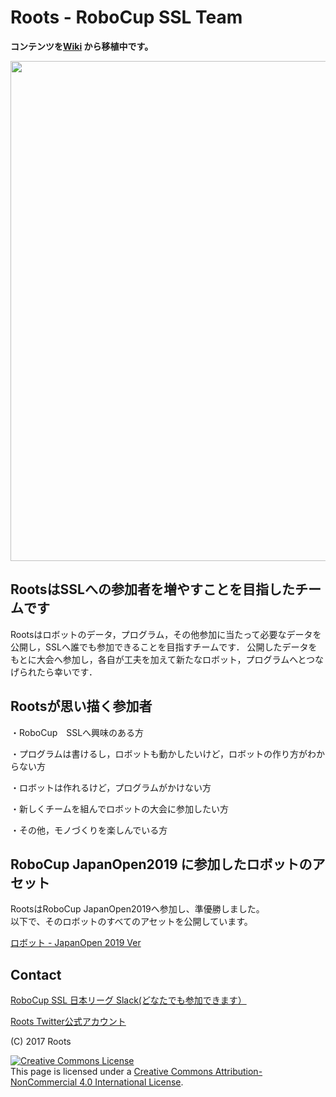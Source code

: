 # Roots - RoboCup SSL Team

**コンテンツを[Wiki](https://github.com/SSL-Roots/Roots_home/wiki) から移植中です。**

<img src=https://github.com/SSL-Roots/Roots_home/blob/master/image/4X5A6529.JPG width=800px />

## RootsはSSLへの参加者を増やすことを目指したチームです

Rootsはロボットのデータ，プログラム，その他参加に当たって必要なデータを公開し，SSLへ誰でも参加できることを目指すチームです．
公開したデータをもとに大会へ参加し，各自が工夫を加えて新たなロボット，プログラムへとつなげられたら幸いです．

## Rootsが思い描く参加者
・RoboCup　SSLへ興味のある方

・プログラムは書けるし，ロボットも動かしたいけど，ロボットの作り方がわからない方

・ロボットは作れるけど，プログラムがかけない方

・新しくチームを組んでロボットの大会に参加したい方

・その他，モノづくりを楽しんでいる方

## RoboCup JapanOpen2019 に参加したロボットのアセット

RootsはRoboCup JapanOpen2019へ参加し、準優勝しました。  
以下で、そのロボットのすべてのアセットを公開しています。

[ロボット - JapanOpen 2019 Ver](https://github.com/SSL-Roots/Roots_home/wiki/robot_Ver_JapanOpen2019)


## Contact
[RoboCup SSL 日本リーグ Slack(どなたでも参加できます）](https://join.slack.com/t/robocup-ssl-japan/shared_invite/enQtMzU5ODI5MzE4MzU4LWFmNWI4OGYzNjJkNGQ1NGNlOTA3ZGE4MzFkNmVkZGMyMjczMWZhODlmZDY3YjA3OWJhZDdiNGU4MGU0Y2MxMjM)

[Roots Twitter公式アカウント](https://twitter.com/roots_ssl)

(C) 2017 Roots

<a rel="license" href="http://creativecommons.org/licenses/by-nc/4.0/"><img alt="Creative Commons License" style="border-width:0" src="https://i.creativecommons.org/l/by-nc/4.0/88x31.png" /></a><br />This page is licensed under a <a rel="license" href="http://creativecommons.org/licenses/by-nc/4.0/">Creative Commons Attribution-NonCommercial 4.0 International License</a>.
